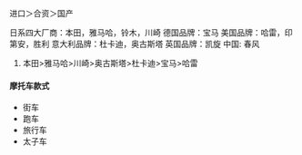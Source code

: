 
进口＞合资＞国产

日系四大厂商：本田，雅马哈，铃木，川崎
德国品牌：宝马
美国品牌：哈雷，印第安，胜利
意大利品牌：杜卡迪，奥古斯塔
英国品牌：凯旋
中国: 春风

1. 本田>雅马哈>川崎>奥古斯塔>杜卡迪>宝马>哈雷


#### 摩托车款式
* 街车
* 跑车
* 旅行车
* 太子车